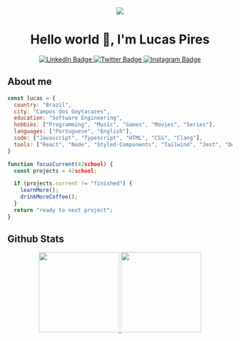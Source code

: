 
<div id="header" align="center">
  <div>
    <img src="https://media3.giphy.com/media/qgQUggAC3Pfv687qPC/giphy.gif?cid=ecf05e47u98u4yut0kktmc096cwr719cxn2svw4m85pdw8pw&rid=giphy.gif&ct=g"/>
  </div>
  <h1>Hello world 👋, I'm Lucas Pires</h1>
  <div id="badges">
    <a href="https://www.linkedin.com/in/ilucaspires/">
      <img src="https://img.shields.io/badge/LinkedIn-blue?style=for-the-badge&logo=linkedin&logoColor=white" alt="LinkedIn Badge"/>
    </a>
    <a href="https://twitter.com/LucasPN01">
     <img src="https://img.shields.io/badge/Twitter-blue?style=for-the-badge&logo=twitter&logoColor=white" alt="Twitter Badge"/>
    </a>
    <a href="https://www.instagram.com/ilucaspires/">
      <img src="https://img.shields.io/badge/Instagram-blue?style=for-the-badge&logo=instagram&logoColor=white" alt="Instagram Badge"/>
    </a>
  </div>
</div>


## About me

```javascript
const lucas = {
  country: "Brazil",
  city: "Campos dos Goytacazes",
  education: "Software Engineering",
  hobbies: ["Programming", "Music", "Games", "Movies", "Series"],
  languages: ["Portuguese", "English"],
  code: ["Javascript", "Typescript", "HTML", "CSS", "Clang"],
  tools: ["React", "Node", "Styled-Components", "Tailwind", "Jest", "Docker"],
}

function focusCurrent(42school) {
  const projects = 42school;

  if (projects.current != "finished") {
    learnMore();
    drinkMoreCoffee();
  }
  return "ready to next project";
}
```

## Github Stats

<div align="center">
  <a href="https://github.com/iLucaspires">
  <img height="180em" src="https://github-readme-stats.vercel.app/api?username=iLucaspires&show_icons=true&theme=prussian&include_all_commits=true&count_private=true"/>
  <img height="180em" src="https://github-readme-stats.vercel.app/api/top-langs/?username=iLucaspires&layout=compact&langs_count=7&theme=prussian"/>
  </div>

